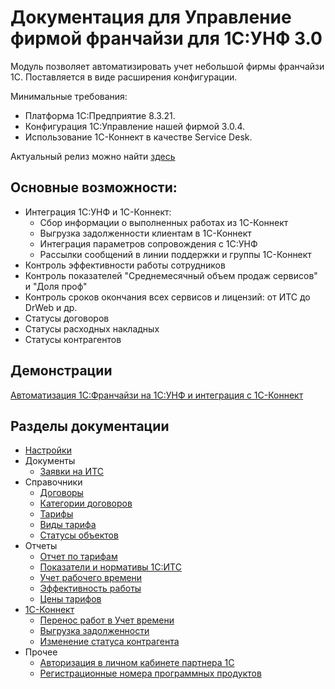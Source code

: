 # Документация для Управление фирмой франчайзи для 1С:УНФ 3.0

Модуль позволяет автоматизировать учет небольшой фирмы франчайзи 1С.
Поставляется в виде расширения конфигурации.

Минимальные требования:

* Платформа 1С:Предприятие 8.3.21.
* Конфигурация 1С:Управление нашей фирмой 3.0.4.
* Использование 1С-Коннект в качестве Service Desk.

Актуальный релиз можно найти [здесь](https://sorokinltd.github.io/franchisee-manag-doc.github.io/docs/releases)

## Основные возможности:

* Интеграция 1С:УНФ и 1С-Коннект:
    * Сбор информации о выполненных работах из 1С-Коннект
    * Выгрузка задолженности клиентам в 1С-Коннект
    * Интеграция параметров сопровождения с 1С:УНФ
    * Рассылки сообщений в линии поддержки и группы 1С-Коннект
* Контроль эффективности работы сотрудников
* Контроль показателей "Среднемесячный объем продаж сервисов" и "Доля проф"
* Контроль сроков окончания всех сервисов и лицензий: от ИТС до DrWeb и др.
* Статусы договоров
* Статусы расходных накладных
* Статусы контрагентов

## Демонстрации

[Автоматизация 1С:Франчайзи на 1С:УНФ и интеграция с 1С-Коннект](https://www.youtube.com/watch?v=nU22L20UWm0)

## Разделы документации

* [Настройки](https://sorokinltd.github.io/franchisee-manag-doc.github.io/docs/start)
* Документы
    * [Заявки на ИТС](https://sorokinltd.github.io/franchisee-manag-doc.github.io/docs/requests_for_its)
* Справочники    
    * [Договоры](https://sorokinltd.github.io/franchisee-manag-doc.github.io/docs/contracts)
    * [Категории договоров](https://sorokinltd.github.io/franchisee-manag-doc.github.io/docs/types-contract)
    * [Тарифы](https://sorokinltd.github.io/franchisee-manag-doc.github.io/docs/tariffs)
    * [Виды тарифа](https://sorokinltd.github.io/franchisee-manag-doc.github.io/docs/types-tarif)
    * [Статусы объектов](https://sorokinltd.github.io/franchisee-manag-doc.github.io/docs/statuses)
* Отчеты
    * [Отчет по тарифам](https://sorokinltd.github.io/franchisee-manag-doc.github.io/docs/tarif-report.html)
    * [Показатели и нормативы 1С:ИТС](https://sorokinltd.github.io/franchisee-manag-doc.github.io/docs/sales-volume-indicator-report)    
    * [Учет рабочего времени](https://sorokinltd.github.io/franchisee-manag-doc.github.io/docs/work-time)
    * [Эффективность работы](https://sorokinltd.github.io/franchisee-manag-doc.github.io/docs/effectiveness)
    * [Цены тарифов](https://sorokinltd.github.io/franchisee-manag-doc.github.io/docs/tarif-prices)
* [1С-Коннект](https://sorokinltd.github.io/franchisee-manag-doc.github.io/docs/one-c-connect)
    * [Перенос работ в Учет времени](https://sorokinltd.github.io/franchisee-manag-doc.github.io/docs/import-from-connect)
    * [Выгрузка задолженности](https://sorokinltd.github.io/franchisee-manag-doc.github.io/docs/unloading-arreas-to-connect)
    * [Изменение статуса контрагента](https://sorokinltd.github.io/franchisee-manag-doc.github.io/docs/status-customer)
* Прочее
    * [Авторизация в личном кабинете партнера 1С](https://sorokinltd.github.io/franchisee-manag-doc.github.io/docs/one-c-partner)
    * [Регистрационные номера программных продуктов](https://sorokinltd.github.io/franchisee-manag-doc.github.io/docs/regnum)

